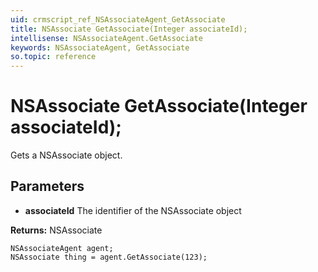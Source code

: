 ```yaml
---
uid: crmscript_ref_NSAssociateAgent_GetAssociate
title: NSAssociate GetAssociate(Integer associateId);
intellisense: NSAssociateAgent.GetAssociate
keywords: NSAssociateAgent, GetAssociate
so.topic: reference
---
```


# NSAssociate GetAssociate(Integer associateId);

Gets a NSAssociate object.

## Parameters

* **associateId** The identifier of the NSAssociate object

**Returns:** NSAssociate

```crmscript
NSAssociateAgent agent;
NSAssociate thing = agent.GetAssociate(123);
```

